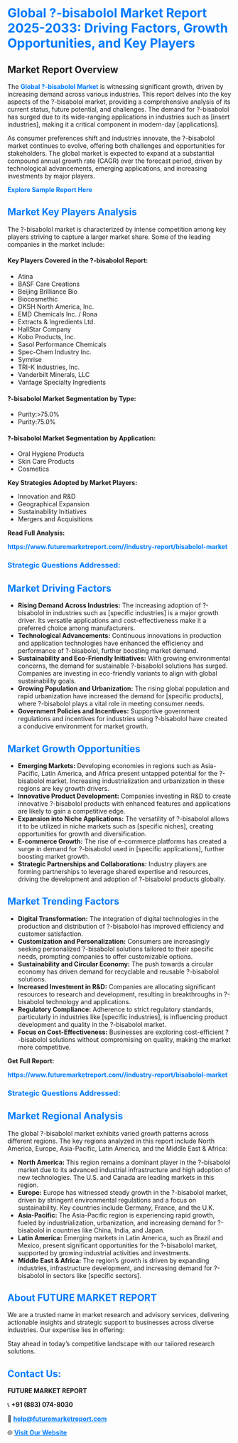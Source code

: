 <h1 style="color: #007BFF;">Global ?-bisabolol Market Report 2025-2033: Driving Factors, Growth Opportunities, and Key Players</h1>

<section id="overview">
<h2>Market Report Overview</h2>
<p>The <a href="https://www.futuremarketreport.com//industry-report/bisabolol-market" style="color: #007BFF; text-decoration: none;"><strong>Global ?-bisabolol Market</strong></a> is witnessing significant growth, driven by increasing demand across various industries. This report delves into the key aspects of the ?-bisabolol market, providing a comprehensive analysis of its current status, future potential, and challenges. The demand for ?-bisabolol has surged due to its wide-ranging applications in industries such as [insert industries], making it a critical component in modern-day [applications].</p>
<p>As consumer preferences shift and industries innovate, the ?-bisabolol market continues to evolve, offering both challenges and opportunities for stakeholders. The global market is expected to expand at a substantial compound annual growth rate (CAGR) over the forecast period, driven by technological advancements, emerging applications, and increasing investments by major players.</p>
</section>

<section id="overview">
<p><a href="https://www.futuremarketreport.com//request-sample/reportId=89147" style="color: #007BFF; text-decoration: none;"><strong>Explore Sample Report Here</strong></a></p>
</section>

<section id="key-players">
<h2 style="color: #007BFF;">Market Key Players Analysis</h2>
<p>The ?-bisabolol market is characterized by intense competition among key players striving to capture a larger market share. Some of the leading companies in the market include:</p>
<h4>Key Players Covered in the ?-bisabolol Report:</h4>
<ul><li>Atina</li><li>BASF Care Creations</li><li>Beijing Brilliance Bio</li><li>Biocosmethic</li><li>DKSH North America, Inc.</li><li>EMD Chemicals Inc. / Rona</li><li>Extracts &amp; Ingredients Ltd.</li><li>HallStar Company</li><li>Kobo Products, Inc.</li><li>Sasol Performance Chemicals</li><li>Spec-Chem Industry Inc.</li><li>Symrise</li><li>TRI-K Industries, Inc.</li><li>Vanderbilt Minerals, LLC</li><li>Vantage Specialty Ingredients</li></ul>
<h4>?-bisabolol Market Segmentation by Type:</h4>
<ul><li>Purity:&gt;75.0%</li><li>Purity:75.0%</li></ul>

<h4>?-bisabolol Market Segmentation by Application:</h4>
<ul><li>Oral Hygiene Products</li><li>Skin Care Products</li><li>Cosmetics</li></ul>
<p><strong>Key Strategies Adopted by Market Players:</strong></p>
<ul>
<li>Innovation and R&D</li>
<li>Geographical Expansion</li>
<li>Sustainability Initiatives</li>
<li>Mergers and Acquisitions</li>
</ul>
</section>

<section>
<p><strong>Read Full Analysis: </strong></p><a href="https://www.futuremarketreport.com//industry-report/bisabolol-market" style="color: #007BFF; text-decoration: none;"><strong>https://www.futuremarketreport.com//industry-report/bisabolol-market</strong></a>
<h3 style="color: #007BFF;">Strategic Questions Addressed:</h3>
</section>

<section id="driving-factors">
<h2 style="color: #007BFF;">Market Driving Factors</h2>
<ul>
<li><strong>Rising Demand Across Industries:</strong> The increasing adoption of ?-bisabolol in industries such as [specific industries] is a major growth driver. Its versatile applications and cost-effectiveness make it a preferred choice among manufacturers.</li>
<li><strong>Technological Advancements:</strong> Continuous innovations in production and application technologies have enhanced the efficiency and performance of ?-bisabolol, further boosting market demand.</li>
<li><strong>Sustainability and Eco-Friendly Initiatives:</strong> With growing environmental concerns, the demand for sustainable ?-bisabolol solutions has surged. Companies are investing in eco-friendly variants to align with global sustainability goals.</li>
<li><strong>Growing Population and Urbanization:</strong> The rising global population and rapid urbanization have increased the demand for [specific products], where ?-bisabolol plays a vital role in meeting consumer needs.</li>
<li><strong>Government Policies and Incentives:</strong> Supportive government regulations and incentives for industries using ?-bisabolol have created a conducive environment for market growth.</li>
</ul>
</section>

<section id="growth-opportunities">
<h2 style="color: #007BFF;">Market Growth Opportunities</h2>
<ul>
<li><strong>Emerging Markets:</strong> Developing economies in regions such as Asia-Pacific, Latin America, and Africa present untapped potential for the ?-bisabolol market. Increasing industrialization and urbanization in these regions are key growth drivers.</li>
<li><strong>Innovative Product Development:</strong> Companies investing in R&D to create innovative ?-bisabolol products with enhanced features and applications are likely to gain a competitive edge.</li>
<li><strong>Expansion into Niche Applications:</strong> The versatility of ?-bisabolol allows it to be utilized in niche markets such as [specific niches], creating opportunities for growth and diversification.</li>
<li><strong>E-commerce Growth:</strong> The rise of e-commerce platforms has created a surge in demand for ?-bisabolol used in [specific applications], further boosting market growth.</li>
<li><strong>Strategic Partnerships and Collaborations:</strong> Industry players are forming partnerships to leverage shared expertise and resources, driving the development and adoption of ?-bisabolol products globally.</li>
</ul>
</section>

<section id="trending-factors">
<h2 style="color: #007BFF;">Market Trending Factors</h2>
<ul>
<li><strong>Digital Transformation:</strong> The integration of digital technologies in the production and distribution of ?-bisabolol has improved efficiency and customer satisfaction.</li>
<li><strong>Customization and Personalization:</strong> Consumers are increasingly seeking personalized ?-bisabolol solutions tailored to their specific needs, prompting companies to offer customizable options.</li>
<li><strong>Sustainability and Circular Economy:</strong> The push towards a circular economy has driven demand for recyclable and reusable ?-bisabolol solutions.</li>
<li><strong>Increased Investment in R&D:</strong> Companies are allocating significant resources to research and development, resulting in breakthroughs in ?-bisabolol technology and applications.</li>
<li><strong>Regulatory Compliance:</strong> Adherence to strict regulatory standards, particularly in industries like [specific industries], is influencing product development and quality in the ?-bisabolol market.</li>
<li><strong>Focus on Cost-Effectiveness:</strong> Businesses are exploring cost-efficient ?-bisabolol solutions without compromising on quality, making the market more competitive.</li>
</ul>
</section>

<section>
<p><strong>Get Full Report: </strong></p><a href="https://www.futuremarketreport.com//industry-report/bisabolol-market" style="color: #007BFF; text-decoration: none;"><strong>https://www.futuremarketreport.com//industry-report/bisabolol-market</strong></a>
<h3 style="color: #007BFF;">Strategic Questions Addressed:</h3>
</section>


<section id="regional-analysis">
<h2 style="color: #007BFF;">Market Regional Analysis</h2>
<p>The global ?-bisabolol market exhibits varied growth patterns across different regions. The key regions analyzed in this report include North America, Europe, Asia-Pacific, Latin America, and the Middle East & Africa:</p>
<ul>
<li><strong>North America:</strong> This region remains a dominant player in the ?-bisabolol market due to its advanced industrial infrastructure and high adoption of new technologies. The U.S. and Canada are leading markets in this region.</li>
<li><strong>Europe:</strong> Europe has witnessed steady growth in the ?-bisabolol market, driven by stringent environmental regulations and a focus on sustainability. Key countries include Germany, France, and the U.K.</li>
<li><strong>Asia-Pacific:</strong> The Asia-Pacific region is experiencing rapid growth, fueled by industrialization, urbanization, and increasing demand for ?-bisabolol in countries like China, India, and Japan.</li>
<li><strong>Latin America:</strong> Emerging markets in Latin America, such as Brazil and Mexico, present significant opportunities for the ?-bisabolol market, supported by growing industrial activities and investments.</li>
<li><strong>Middle East & Africa:</strong> The region’s growth is driven by expanding industries, infrastructure development, and increasing demand for ?-bisabolol in sectors like [specific sectors].</li>
</ul>
</section>

<footer>
<h2 style="color: #007BFF;">About FUTURE MARKET REPORT</h2>
<p>We are a trusted name in market research and advisory services, delivering actionable insights and strategic support to businesses across diverse industries. Our expertise lies in offering:</p>

<p>Stay ahead in today’s competitive landscape with our tailored research solutions.</p>

<h2 style="color: #007BFF;">Contact Us:</h2>
<p><strong>FUTURE MARKET REPORT</strong></p>
<p>📞 <strong>+91 (883) 074-8030</strong></p>
<p>📧 <strong><a href="mailto:help@futuremarketreport.com" style="color: #007BFF;">help@futuremarketreport.com</a></strong></p>
<p>🌐 <strong><a href="https://www.futuremarketreport.com/" style="color: #007BFF;">Visit Our Website</a></strong></p>
</footer>
